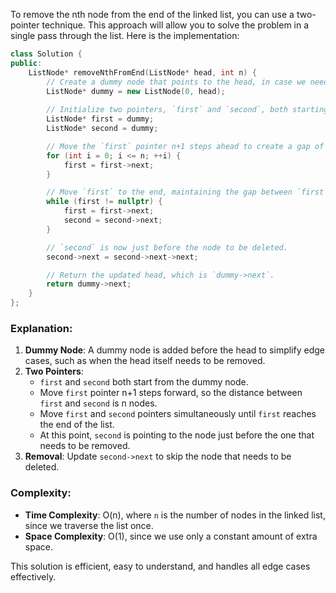 To remove the nth node from the end of the linked list, you can use a two-pointer technique. This approach will allow you to solve the problem in a single pass through the list. Here is the implementation:

```cpp
class Solution {
public:
    ListNode* removeNthFromEnd(ListNode* head, int n) {
        // Create a dummy node that points to the head, in case we need to remove the first node.
        ListNode* dummy = new ListNode(0, head);
        
        // Initialize two pointers, `first` and `second`, both starting from `dummy`.
        ListNode* first = dummy;
        ListNode* second = dummy;

        // Move the `first` pointer n+1 steps ahead to create a gap of n nodes between `first` and `second`.
        for (int i = 0; i <= n; ++i) {
            first = first->next;
        }

        // Move `first` to the end, maintaining the gap between `first` and `second`.
        while (first != nullptr) {
            first = first->next;
            second = second->next;
        }

        // `second` is now just before the node to be deleted.
        second->next = second->next->next;

        // Return the updated head, which is `dummy->next`.
        return dummy->next;
    }
};
```

### Explanation:
1. **Dummy Node**: A dummy node is added before the head to simplify edge cases, such as when the head itself needs to be removed.
2. **Two Pointers**: 
   - `first` and `second` both start from the dummy node.
   - Move `first` pointer n+1 steps forward, so the distance between `first` and `second` is n nodes.
   - Move `first` and `second` pointers simultaneously until `first` reaches the end of the list.
   - At this point, `second` is pointing to the node just before the one that needs to be removed.
3. **Removal**: Update `second->next` to skip the node that needs to be deleted.

### Complexity:
- **Time Complexity**: O(n), where `n` is the number of nodes in the linked list, since we traverse the list once.
- **Space Complexity**: O(1), since we use only a constant amount of extra space.

This solution is efficient, easy to understand, and handles all edge cases effectively.